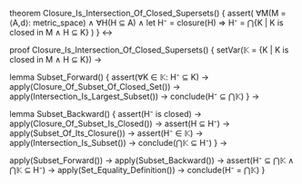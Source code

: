 theorem Closure_Is_Intersection_Of_Closed_Supersets() {
  assert(
    ∀M(M = ⟨A,d⟩: metric_space) ∧
    ∀H(H ⊆ A) ∧
    let H⁻ = closure(H) ⇒
    H⁻ = ⋂{K | K is closed in M ∧ H ⊆ K}
  )
} ↔

proof Closure_Is_Intersection_Of_Closed_Supersets() {
  setVar(𝕂 = {K | K is closed in M ∧ H ⊆ K}) →
  
  lemma Subset_Forward() {
    assert(∀K ∈ 𝕂: H⁻ ⊆ K) →
    apply(Closure_Of_Subset_Of_Closed_Set()) →
    apply(Intersection_Is_Largest_Subset()) →
    conclude(H⁻ ⊆ ⋂𝕂)
  } →

  lemma Subset_Backward() {
    assert(H⁻ is closed) →
    apply(Closure_Of_Subset_Is_Closed()) →
    assert(H ⊆ H⁻) →
    apply(Subset_Of_Its_Closure()) →
    assert(H⁻ ∈ 𝕂) →
    apply(Intersection_Is_Subset()) →
    conclude(⋂𝕂 ⊆ H⁻)
  } →

  apply(Subset_Forward()) →
  apply(Subset_Backward()) →
  assert(H⁻ ⊆ ⋂𝕂 ∧ ⋂𝕂 ⊆ H⁻) →
  apply(Set_Equality_Definition()) →
  conclude(H⁻ = ⋂𝕂)
}